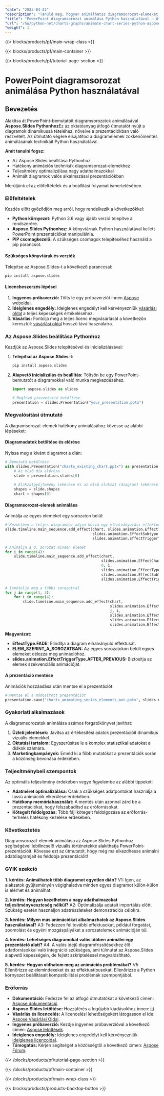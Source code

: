 ```yaml
---
"date": "2025-04-22"
"description": "Tanuld meg, hogyan animálhatsz diagramsorozat-elemeket PowerPoint-bemutatókban az Aspose.Slides Pythonhoz segítségével. Javítsd az adatvizualizációidat és vond be hatékonyan a közönségedet."
"title": "PowerPoint diagramsorozat animálása Python használatával – Útmutató az Aspose.Slides segítségével"
"url": "/hu/python-net/charts-graphs/animate-chart-series-python-aspose-slides-tutorial/"
"weight": 1
---
```


{{< blocks/products/pf/main-wrap-class >}}

{{< blocks/products/pf/main-container >}}

{{< blocks/products/pf/tutorial-page-section >}}
# PowerPoint diagramsorozat animálása Python használatával

## Bevezetés

Alakítsa át PowerPoint-bemutatóit diagramsorozatok animálásával **Aspose.Slides Pythonhoz**Ez az oktatóanyag átfogó útmutatót nyújt a diagramok dinamikussá tételéhez, növelve a prezentációkban való részvételt. Az útmutató végére elsajátítod a diagramelemek zökkenőmentes animálásának technikáit Python használatával.

**Amit tanulni fogsz:**
- Az Aspose.Slides beállítása Pythonhoz
- Hatékony animációs technikák diagramsorozat-elemekhez
- Teljesítmény optimalizálása nagy adathalmazokkal
- Animált diagramok valós alkalmazásai prezentációkban

Merüljünk el az előfeltételek és a beállítási folyamat ismertetésében.

### Előfeltételek
Kezdés előtt győződjön meg arról, hogy rendelkezik a következőkkel:

- **Python környezet:** Python 3.6 vagy újabb verzió telepítve a rendszerére.
- **Aspose.Slides Pythonhoz:** A könyvtárnak Python használatával kellett PowerPoint prezentációkat manipulálnia.
- **PIP csomagkezelő:** A szükséges csomagok telepítéséhez használd a pip parancsot.

#### Szükséges könyvtárak és verziók
Telepítse az Aspose.Slides-t a következő paranccsal:
```bash
pip install aspose.slides
```

#### Licencbeszerzés lépései
1. **Ingyenes próbaverzió:** Tölts le egy próbaverziót innen [Aspose weboldal](https://releases.aspose.com/slides/python-net/).
2. **Ideiglenes engedély:** Ideiglenes engedélyt kell kérvényezniük [vásárlási oldal](https://purchase.aspose.com/temporary-license/) a teljes képességek értékeléséhez.
3. **Vásárlás:** Fontolja meg a teljes licenc megvásárlását a következőn keresztül: [vásárlási oldal](https://purchase.aspose.com/buy) hosszú távú használatra.

### Az Aspose.Slides beállítása Pythonhoz
Kezdjük az Aspose.Slides telepítésével és inicializálásával:

1. **Telepítsd az Aspose.Slides-t:**
   ```bash
   pip install aspose.slides
   ```
2. **Alapvető inicializálás és beállítás:**
   Töltsön be egy PowerPoint-bemutatót a diagramokkal való munka megkezdéséhez.
   
   ```python
   import aspose.slides as slides

   # Meglévő prezentáció betöltése
   presentation = slides.Presentation("your_presentation.pptx")
   ```

### Megvalósítási útmutató
A diagramsorozat-elemek hatékony animálásához kövesse az alábbi lépéseket:

#### Diagramadatok betöltése és elérése
Nyissa meg a kívánt diagramot a dián:

```python
# Bemutató betöltése
with slides.Presentation("charts_existing_chart.pptx") as presentation:
    # Az első dia elérése
    slide = presentation.slides[0]
    
    # Alakzatgyűjtemény lekérése és az első alakzat (diagram) lekérése
    shapes = slide.shapes
    chart = shapes[0]
```

#### Diagramsorozat-elemek animálása
Animálja az egyes elemeket egy sorozaton belül:

```python
# Kezdetben a teljes diagramhoz adjon hozzá egy elhalványulási effektust
slide.timeline.main_sequence.add_effect(chart, slides.animation.EffectType.FADE, 
                                        slides.animation.EffectSubtype.NONE, 
                                        slides.animation.EffectTriggerType.AFTER_PREVIOUS)

# Animálja a 0. sorozat minden elemét
for i in range(4):
    slide.timeline.main_sequence.add_effect(chart, 
                                            slides.animation.EffectChartMinorGroupingType.BY_ELEMENT_IN_SERIES,
                                            0, i, 
                                            slides.animation.EffectType.APPEAR,
                                            slides.animation.EffectSubtype.NONE,
                                            slides.animation.EffectTriggerType.AFTER_PREVIOUS)

# Ismételje meg a többi sorozattal
for j in range(1, 3):
    for i in range(4):
        slide.timeline.main_sequence.add_effect(chart, 
                                                slides.animation.EffectChartMinorGroupingType.BY_ELEMENT_IN_SERIES,
                                                j, i, 
                                                slides.animation.EffectType.APPEAR,
                                                slides.animation.EffectSubtype.NONE,
                                                slides.animation.EffectTriggerType.AFTER_PREVIOUS)
```

**Magyarázat:**
- **EffectType.FADE:** Elindítja a diagram elhalványuló effektusát.
- **ELEM_SZERINT_A_SOROZATBAN:** Az egyes sorozatokon belüli egyes elemeket célozza meg animációhoz.
- **slides.animation.EffectTriggerType.AFTER_PREVIOUS:** Biztosítja az elemek szekvenciális animációját.

#### A prezentáció mentése
Animációk hozzáadása után mentse el a prezentációt:

```python
# Mentse el a módosított prezentációt
presentation.save("charts_animating_series_elements_out.pptx", slides.export.SaveFormat.PPTX)
```

### Gyakorlati alkalmazások
A diagramsorozatok animálása számos forgatókönyvet javíthat:

1. **Üzleti jelentések:** Javítsa az értékesítési adatok prezentációit dinamikus vizuális elemekkel.
2. **Oktatási tartalom:** Egyszerűsítse le a komplex statisztikai adatokat a diákok számára.
3. **Marketingkampányok:** Emeld ki a főbb mutatókat a prezentációk során a közönség bevonása érdekében.

### Teljesítménybeli szempontok
Az optimális teljesítmény érdekében vegye figyelembe az alábbi tippeket:
- **Adatméret optimalizálása:** Csak a szükséges adatpontokat használja a lassú animációk elkerülése érdekében.
- **Hatékony memóriahasználat:** A mentés után azonnal zárd be a prezentációkat, hogy felszabadítsd az erőforrásokat.
- **Kötegelt feldolgozás:** Több fájl kötegelt feldolgozása az erőforrás-terhelés hatékony kezelése érdekében.

### Következtetés
Diagramsorozat-elemek animálása az Aspose.Slides Pythonhoz segítségével lebilincselő vizuális történetekké alakíthatja PowerPoint-prezentációit. Kövesse ezt az útmutatót, hogy még ma elkezdhesse animálni adatdiagramjait és feldobja prezentációit!

### GYIK szekció
**1. kérdés: Animálhatok több diagramot egyetlen dián?**
V1: Igen, az alakzatok gyűjteményén végighaladva minden egyes diagramot külön-külön is elérhet és animálhat.

**2. kérdés: Hogyan kezelhetem a nagy adathalmazokat teljesítményveszteség nélkül?**
A2: Optimalizálja adatait importálás előtt. Szükség esetén használjon adatrészleteket demonstrációs célokra.

**3. kérdés: Milyen más animációkat alkalmazhatok az Aspose.Slides használatával?**
A3: Fedezzen fel további effektusokat, például forgatást, zoomolást és egyéni mozgáspályákat a sorozatelemek animációján túl.

**4. kérdés: Lehetséges diagramokat valós időben animálni egy prezentáció alatt?**
A4: A valós idejű diagramfrissítésekhez élő adatforrásokkal való integráció szükséges, ami túlmutat az Aspose.Slides alapvető képességein, de fejlett szkripteléssel megvalósítható.

**5. kérdés: Hogyan oldhatom meg az animációs problémákat?**
V5: Ellenőrizze az elemindexeket és az effektustípusokat. Ellenőrizze a Python környezet beállításait kompatibilitási problémák szempontjából.

### Erőforrás
- **Dokumentáció:** Fedezze fel az átfogó útmutatókat a következő címen: [Aspose dokumentáció](https://reference.aspose.com/slides/python-net/).
- **Aspose.Slides letöltése:** Hozzáférés a legújabb kiadásokhoz innen: [itt](https://releases.aspose.com/slides/python-net/).
- **Vásárlás és licencelés:** A licencelési lehetőségekért látogasson el ide: [Aspose Vásárlási Oldal](https://purchase.aspose.com/buy).
- **Ingyenes próbaverzió:** Kezdje ingyenes próbaverzióval a következő címen: [Aspose letöltések](https://releases.aspose.com/slides/python-net/).
- **Ideiglenes engedély:** Ideiglenes engedélyt kell kérvényezniük [ideiglenes licencoldal](https://purchase.aspose.com/temporary-license/).
- **Támogatás:** Kérjen segítséget a közösségtől a következő címen: [Aspose Fórum](https://forum.aspose.com/c/slides/11).

{{< /blocks/products/pf/tutorial-page-section >}}

{{< /blocks/products/pf/main-container >}}

{{< /blocks/products/pf/main-wrap-class >}}

{{< blocks/products/products-backtop-button >}}